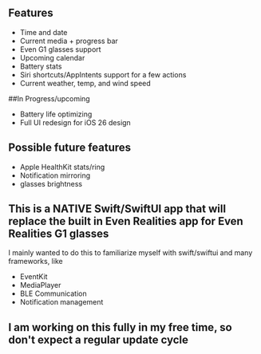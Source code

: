 ## Features
 - Time and date
 - Current media + progress bar
 - Even G1 glasses support
 - Upcoming calendar 
 - Battery stats
 - Siri shortcuts/AppIntents support for a few actions
 - Current weather, temp, and wind speed

##In Progress/upcoming
 - Battery life optimizing
 - Full UI redesign for iOS 26 design

## Possible future features
 - Apple HealthKit stats/ring
 - Notification mirroring
 - glasses brightness

## This is a NATIVE Swift/SwiftUI app that will replace the built in Even Realities app for Even Realities G1 glasses
I mainly wanted to do this to familiarize myself with swift/swiftui and many frameworks, like 
 - EventKit
 - MediaPlayer
 - BLE Communication
 - Notification management

## I am working on this fully in my free time, so don't expect a regular update cycle
